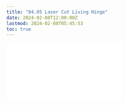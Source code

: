 ```yaml
---
title: "04.05 Laser Cut Living Hinge"
date: 2024-02-08T12:00:00Z
lastmod: 2024-02-08T05:45:53
toc: true
---
```


![Link to included file content](../../../../digital-fabrication/laser-cutting/laser-cut-living-hinge.md)
